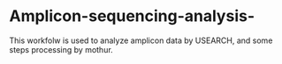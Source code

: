 # Amplicon-sequencing-analysis-
This workfolw is used to analyze amplicon data by USEARCH, and some steps processing by mothur.


